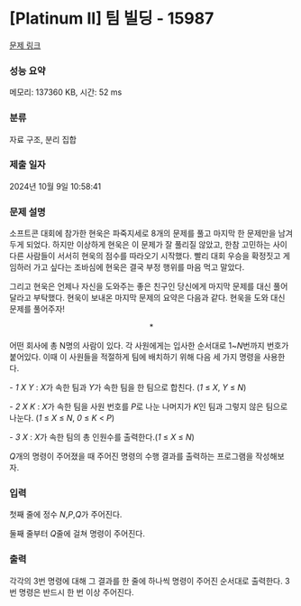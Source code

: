# [Platinum II] 팀 빌딩 - 15987 

[문제 링크](https://www.acmicpc.net/problem/15987) 

### 성능 요약

메모리: 137360 KB, 시간: 52 ms

### 분류

자료 구조, 분리 집합

### 제출 일자

2024년 10월 9일 10:58:41

### 문제 설명

<p>소프트콘 대회에 참가한 현욱은 파죽지세로 8개의 문제를 풀고 마지막 한 문제만을 남겨두게 되었다. 하지만 이상하게 현욱은 이 문제가 잘 풀리질 않았고, 한참 고민하는 사이 다른 사람들이 서서히 현욱의 점수를 따라오기 시작했다. 빨리 대회 우승을 확정짓고 게임하러 가고 싶다는 조바심에 현욱은 결국 부정 행위를 마음 먹고 말았다.</p>

<p>그리고 현욱은 언제나 자신을 도와주는 좋은 친구인 당신에게 마지막 문제를 대신 풀어달라고 부탁했다. 현욱이 보내온 마지막 문제의 요약은 다음과 같다. 현욱을 도와 대신 문제를 풀어주자!</p>

<p> </p>

<p style="text-align: center;">*</p>

<p> </p>

<p>어떤 회사에 총 N명의 사람이 있다. 각 사원에게는 입사한 순서대로 1~<em>N</em>번까지 번호가 붙어있다. 이때 이 사원들을 적절하게 팀에 배치하기 위해 다음 세 가지 명령을 사용한다.</p>

<p>- <em>1 X Y</em> : <em>X</em>가 속한 팀과 <em>Y</em>가 속한 팀을 한 팀으로 합친다. (<em>1</em> ≤ <em>X</em>, <em>Y</em> ≤ <em>N</em>)</p>

<p>- <em>2 X K</em> : <em>X</em>가 속한 팀을 사원 번호를 <em>P</em>로 나눈 나머지가 <em>K</em>인 팀과 그렇지 않은 팀으로 나눈다. (<em>1</em> ≤ <em>X</em> ≤ <em>N</em>, <em>0</em> ≤ <em>K</em> < <em>P</em>)</p>

<p>- <em>3 X</em> : <em>X</em>가 속한 팀의 총 인원수를 출력한다.(<em>1</em> ≤ <em>X</em> ≤ <em>N</em>)</p>

<p><em>Q</em>개의 명령이 주어졌을 때 주어진 명령의 수행 결과를 출력하는 프로그램을 작성해보자.</p>

### 입력 

 <p>첫째 줄에 정수 <em>N</em>,<em>P</em>,<em>Q</em>가 주어진다.</p>

<p>둘째 줄부터 <em>Q</em>줄에 걸쳐 명령이 주어진다.</p>

### 출력 

 <p>각각의 3번 명령에 대해 그 결과를 한 줄에 하나씩 명령이 주어진 순서대로 출력한다. 3번 명령은 반드시 한 번 이상 주어진다.</p>


